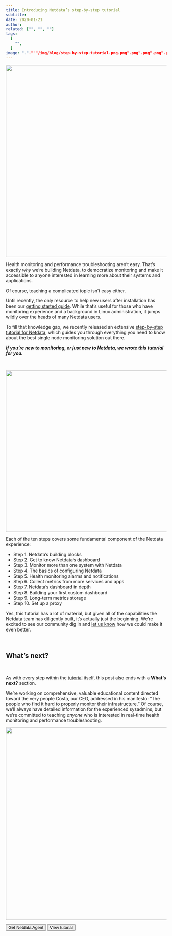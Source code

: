 ```yaml
---
title: Introducing Netdata’s step-by-step tutorial
subtitle: 
date: 2020-01-21
author: 
related: ["", "", ""]
tags: 
  [
    "",
  ]
image: "."."""/img/blog/step-by-step-tutorial.png.png".png".png".png".png"""""
---
```

<img class="alignnone size-full wp-image-16825" src="/img/wp-archive/uploads/2022/03/step-by-step-tutorial.png" alt="" width="1200" height="600" />

Health monitoring and performance troubleshooting aren’t easy. That’s exactly <em>why</em> we’re building Netdata, to democratize monitoring and make it accessible to anyone interested in learning more about their systems and applications.

Of course, teaching a complicated topic isn’t easy either.

Until recently, the only resource to help new users after installation has been our <a href="https://learn.netdata.cloud/docs/agent/getting-started/">getting started guide</a>. While that’s useful for those who have monitoring experience and a background in Linux administration, it jumps wildly over the heads of many Netdata users.

To fill that knowledge gap, we recently released an extensive <a href="https://learn.netdata.cloud/docs/agent/step-by-step/step-00/">step-by-step tutorial for Netdata</a>, which guides you through everything you need to know about the best single node monitoring solution out there.

<em><strong>If you’re new to monitoring, or just new to Netdata, we wrote this tutorial for you.</strong></em>

&nbsp;

<img class="alignnone size-full wp-image-16830" src="/img/wp-archive/uploads/2022/03/71878798-3a568d80-3135-11ea-9f48-aabe3142e899.png" alt="" width="716" height="504" />

Each of the ten steps covers some fundamental component of the Netdata experience:
<ul>
 	<li>Step 1. Netdata’s building blocks</li>
 	<li>Step 2. Get to know Netdata’s dashboard</li>
 	<li>Step 3. Monitor more than one system with Netdata</li>
 	<li>Step 4. The basics of configuring Netdata</li>
 	<li>Step 5. Health monitoring alarms and notifications</li>
 	<li>Step 6. Collect metrics from more services and apps</li>
 	<li>Step 7. Netdata’s dashboard in depth</li>
 	<li>Step 8. Building your first custom dashboard</li>
 	<li>Step 9. Long-term metrics storage</li>
 	<li>Step 10. Set up a proxy</li>
</ul>
Yes, this tutorial has a lot of material, but given all of the capabilities the Netdata team has diligently built, it’s actually just the beginning. We’re excited to see our community dig in and <a href="https://github.com/netdata/netdata/issues">let us know</a> how we could make it even better.

&nbsp;
<h2>What’s next?</h2>
&nbsp;

As with every step within the <a href="https://learn.netdata.cloud/docs/agent/step-by-step/step-00/">tutorial</a> itself, this post also ends with a <strong>What’s next?</strong> section.

We’re working on comprehensive, valuable educational content directed toward the very people Costa, our CEO, addressed in his manifesto: “The people who find it hard to properly monitor their infrastructure.” Of course, we’ll always have detailed information for the experienced sysadmins, but we’re committed to teaching <em>anyone</em> who is interested in real-time health monitoring and performance troubleshooting.

<img class="alignnone size-full wp-image-16833" src="/img/wp-archive/uploads/2022/03/step-by-step-tutorial-everyone.png" alt="" width="1200" height="600" />

<a href="https://learn.netdata.cloud/#installation" target="_blank" rel="noopener"><button>Get Netdata Agent</button></a> <a href="https://learn.netdata.cloud/docs/agent/step-by-step/step-00/" target="_blank" rel="noopener"><button>View tutorial</button></a>
